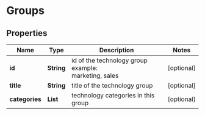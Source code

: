 # Groups


## Properties

| Name | Type | Description | Notes |
|------------ | ------------- | ------------- | -------------|
**id** | **String** | id of the technology group<br>example:<br>marketing, sales |[optional]|
**title** | **String** | title of the technology group |[optional]|
**categories** | **List<TechnologyCategoryInfo>** | technology categories in this group |[optional]|